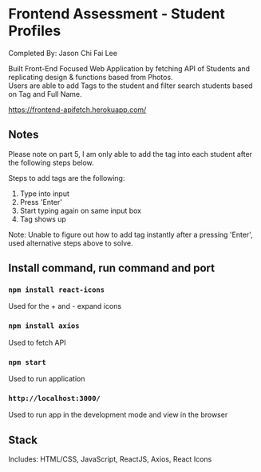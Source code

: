 # Frontend Assessment - Student Profiles

Completed By: Jason Chi Fai Lee

Built Front-End Focused Web Application by fetching API of Students and replicating design & functions based from Photos.\
Users are able to add Tags to the student and filter search students based on Tag and Full Name.

https://frontend-apifetch.herokuapp.com/

## Notes

Please note on part 5, I am only able to add the tag into each student after the following steps below.

Steps to add tags are the following:

1) Type into input
2) Press 'Enter'
3) Start typing again on same input box
4) Tag shows up

Note: Unable to figure out how to add tag instantly after a pressing 'Enter', used alternative steps above to solve.

## Install command, run command and port

### `npm install react-icons`

Used for the + and - expand icons

### `npm install axios`

Used to fetch API

### `npm start`

Used to run application

### `http://localhost:3000/`

Used to run app in the development mode and view in the browser

## Stack

Includes: HTML/CSS, JavaScript, ReactJS, Axios, React Icons
